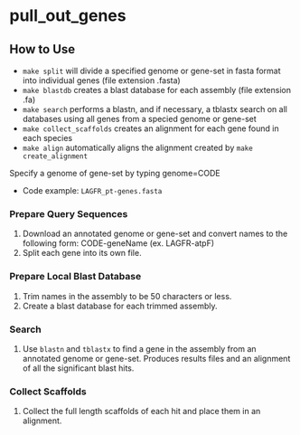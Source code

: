 # pull_out_genes

## How to Use

* `make split` will divide a specified genome or gene-set in fasta format into
   individual genes (file extension .fasta)
* `make blastdb` creates a blast database for each assembly (file extension .fa)
* `make search` performs a blastn, and if necessary, a tblastx search on all 
   databases using all genes from a specied genome or gene-set
* `make collect_scaffolds` creates an alignment for each gene found in each 
   species
* `make align` automatically aligns the alignment created by 
  `make create_alignment`

Specify a genome of gene-set by typing genome=CODE 
* Code example: `LAGFR_pt-genes.fasta`

### Prepare Query Sequences
1. Download an annotated genome or gene-set and convert names to the following 
   form:
   CODE-geneName (ex. LAGFR-atpF)
2. Split each gene into its own file.

### Prepare Local Blast Database
1. Trim names in the assembly to be 50 characters or less.
2. Create a blast database for each trimmed assembly.

### Search
1. Use `blastn` and `tblastx` to find a gene in the assembly from an annotated 
   genome or gene-set. Produces results files and an alignment of all the 
   significant blast hits.

### Collect Scaffolds
1. Collect the full length scaffolds of each hit and place them in an alignment.
